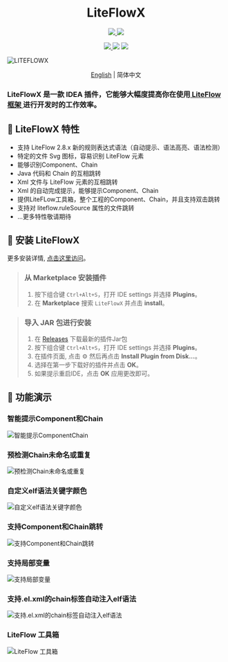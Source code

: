 # <center> LiteFlowX

<p align="center">

<a href="https://www.github.com/Coder-XiaoYi/LiteFlowX">
<img src="https://img.shields.io/badge/Github-blue?logo=github&logoColor=white&style=for-the-badge"/>
</a>
<a href='https://gitee.com/liupeiqiang/LiteFlowX/stargazers'>
<img src="https://img.shields.io/badge/Gitee-red?logo=gitee&logoColor=white&style=for-the-badge"/>
</a>

</p>

<p align="center">
<a href="https://plugins.jetbrains.com/plugin/19145-liteflowx">
<img src="https://img.shields.io/jetbrains/plugin/v/19145?logo=JetBrains&label=LiteFlowX&style=for-the-badge" />
</a>
<img src="https://img.shields.io/badge/IntelliJ--IDEA->=2020.1-brightgreen?logo=IntelliJ IDEA&style=for-the-badge"/>
<img src="https://img.shields.io/badge/license-Apache--2.0-blue?style=for-the-badge"/>

</p>


![LITEFLOWX](https://s1.ax1x.com/2022/07/11/jcgzKf.png)

<div align="center">

[English](./README.md) | 简体中文

</div>

<!-- Plugin description -->
<h3>LiteFlowX 是一款 IDEA 插件，它能够大幅度提高你在使用<a href="https://gitee.com/dromara/liteFlow"> LiteFlow 框架 </a>进行开发时的工作效率。</h3>

## 🍬 LiteFlowX 特性
- 支持 LiteFlow 2.8.x 新的规则表达式语法（自动提示、语法高亮、语法检测）
- 特定的文件 Svg 图标，容易识别 LiteFlow 元素
- 能够识别Component、Chain
- Java 代码和 Chain 的互相跳转
- Xml 文件与 LiteFlow 元素的互相跳转
- Xml 的自动完成提示，能够提示Component、Chain
- 提供LiteFLow工具箱，整个工程的Component、Chain，并且支持双击跳转
- 支持对 liteflow.ruleSource 属性的文件跳转
- ...更多特性敬请期待

<!-- Plugin description end -->

## 🎉 安装 LiteFlowX
更多安装详情, <a href="https://www.jetbrains.com/help/idea/managing-plugins.html">点击这里访问</a>。

> ### 从 Marketplace 安装插件
> 1. 按下组合键 `Ctrl+Alt+S`，打开 IDE settings 并选择 **Plugins**。
> 2. 在 **Marketplace** 搜索 `LiteFlowX` 并点击 **install**。

> ### 导入 JAR 包进行安装
> 1. 在 <a href="https://github.com/Coder-XiaoYi/LiteFlowX/releases">Releases</a> 下载最新的插件Jar包
> 2. 按下组合键 `Ctrl+Alt+S`，打开 IDE settings 并选择 **Plugins**。
> 3. 在插件页面, 点击 ⚙ 然后再点击 **Install Plugin from Disk...**。
> 4. 选择在第一步下载好的插件并点击 **OK**。
> 5. 如果提示重启IDE，点击 **OK** 应用更改即可。

## 🌈 功能演示
### 智能提示Component和Chain
![智能提示ComponentChain](https://liteflow.yomahub.com/img/liteflowx/chaincomponent.gif)

### 预检测Chain未命名或重复
![预检测Chain未命名或重复](https://liteflow.yomahub.com/img/liteflowx/chaindep.gif)

### 自定义elf语法关键字颜色
![自定义elf语法关键字颜色](https://liteflow.yomahub.com/img/liteflowx/changecolor.gif)

### 支持Component和Chain跳转
![支持Component和Chain跳转](https://liteflow.yomahub.com/img/liteflowx/componentjump.gif)

### 支持局部变量
![支持局部变量](https://liteflow.yomahub.com/img/liteflowx/localvar.gif)

### 支持.el.xml的chain标签自动注入elf语法
![支持.el.xml的chain标签自动注入elf语法](https://liteflow.yomahub.com/img/liteflowx/newelxml.gif)

### LiteFlow 工具箱
![LiteFlow 工具箱](https://liteflow.yomahub.com/img/liteflowx/toolbox.gif)




